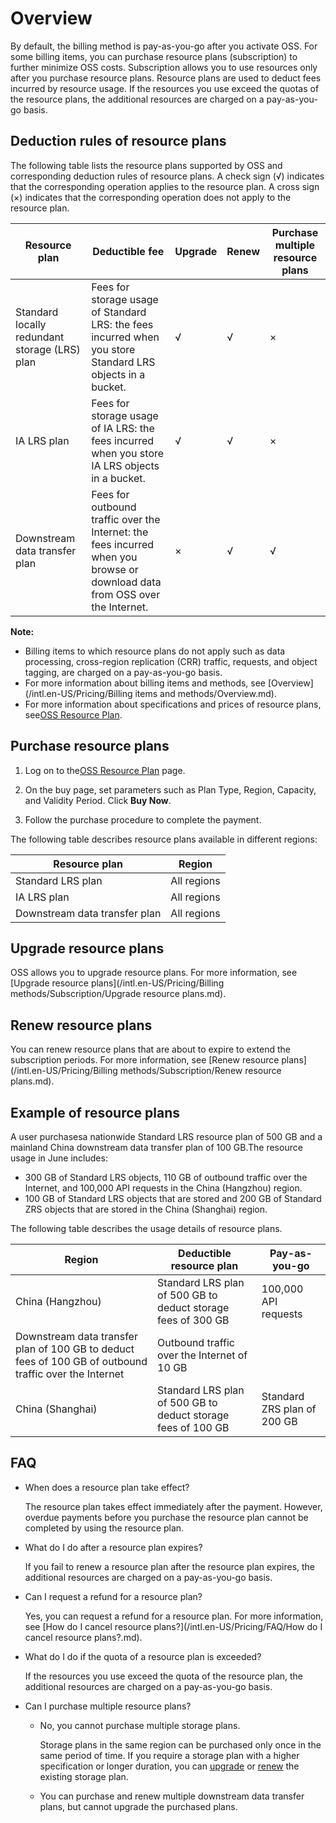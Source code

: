 # Overview

By default, the billing method is pay-as-you-go after you activate OSS. For some billing items, you can purchase resource plans \(subscription\) to further minimize OSS costs. Subscription allows you to use resources only after you purchase resource plans. Resource plans are used to deduct fees incurred by resource usage. If the resources you use exceed the quotas of the resource plans, the additional resources are charged on a pay-as-you-go basis.

## Deduction rules of resource plans

The following table lists the resource plans supported by OSS and corresponding deduction rules of resource plans. A check sign \(√\) indicates that the corresponding operation applies to the resource plan. A cross sign \(×\) indicates that the corresponding operation does not apply to the resource plan.

|Resource plan|Deductible fee|Upgrade|Renew|Purchase multiple resource plans|
|-------------|--------------|-------|-----|--------------------------------|
|Standard locally redundant storage \(LRS\) plan|Fees for storage usage of Standard LRS: the fees incurred when you store Standard LRS objects in a bucket.|√|√|×|
|IA LRS plan|Fees for storage usage of IA LRS: the fees incurred when you store IA LRS objects in a bucket.|√|√|×|
|Downstream data transfer plan|Fees for outbound traffic over the Internet: the fees incurred when you browse or download data from OSS over the Internet.|×|√|√|

**Note:**

-   Billing items to which resource plans do not apply such as data processing, cross-region replication \(CRR\) traffic, requests, and object tagging, are charged on a pay-as-you-go basis.
-   For more information about billing items and methods, see [Overview](/intl.en-US/Pricing/Billing items and methods/Overview.md).
-   For more information about specifications and prices of resource plans, see[OSS Resource Plan](https://common-buy-intl.alibabacloud.com/?spm=5176.8465980.bucket-list.2.11df6765PslE4M&commodityCode=oss_bag_intl#/buy).

## Purchase resource plans

1.  Log on to the[OSS Resource Plan](https://common-buy-intl.alibabacloud.com/?spm=5176.8465980.bucket-list.2.11df6765PslE4M&commodityCode=oss_bag_intl#/buy) page.

2.  On the buy page, set parameters such as Plan Type, Region, Capacity, and Validity Period. Click **Buy Now**.

3.  Follow the purchase procedure to complete the payment.


The following table describes resource plans available in different regions:

|Resource plan|Region|
|-------------|------|
|Standard LRS plan|All regions|
|IA LRS plan|All regions|
|Downstream data transfer plan|All regions|

## Upgrade resource plans

OSS allows you to upgrade resource plans. For more information, see [Upgrade resource plans](/intl.en-US/Pricing/Billing methods/Subscription/Upgrade resource plans.md).

## Renew resource plans

You can renew resource plans that are about to expire to extend the subscription periods. For more information, see [Renew resource plans](/intl.en-US/Pricing/Billing methods/Subscription/Renew resource plans.md).

## Example of resource plans

A user purchasesa nationwide Standard LRS resource plan of 500 GB and a mainland China downstream data transfer plan of 100 GB.The resource usage in June includes:

-   300 GB of Standard LRS objects, 110 GB of outbound traffic over the Internet, and 100,000 API requests in the China \(Hangzhou\) region.
-   100 GB of Standard LRS objects that are stored and 200 GB of Standard ZRS objects that are stored in the China \(Shanghai\) region.

The following table describes the usage details of resource plans.

|Region|Deductible resource plan|Pay-as-you-go|
|------|------------------------|-------------|
|China \(Hangzhou\)|Standard LRS plan of 500 GB to deduct storage fees of 300 GB|100,000 API requests|
|Downstream data transfer plan of 100 GB to deduct fees of 100 GB of outbound traffic over the Internet|Outbound traffic over the Internet of 10 GB|
|China \(Shanghai\)|Standard LRS plan of 500 GB to deduct storage fees of 100 GB|Standard ZRS plan of 200 GB|

## FAQ

-   When does a resource plan take effect?

    The resource plan takes effect immediately after the payment. However, overdue payments before you purchase the resource plan cannot be completed by using the resource plan.

-   What do I do after a resource plan expires?

    If you fail to renew a resource plan after the resource plan expires, the additional resources are charged on a pay-as-you-go basis.

-   Can I request a refund for a resource plan?

    Yes, you can request a refund for a resource plan. For more information, see [How do I cancel resource plans?](/intl.en-US/Pricing/FAQ/How do I cancel resource plans?.md).

-   What do I do if the quota of a resource plan is exceeded?

    If the resources you use exceed the quota of the resource plan, the additional resources are charged on a pay-as-you-go basis.

-   Can I purchase multiple resource plans?
    -   No, you cannot purchase multiple storage plans.

        Storage plans in the same region can be purchased only once in the same period of time. If you require a storage plan with a higher specification or longer duration, you can [upgrade](#section_nnt_zug_lsv) or [renew](#section_axy_bot_o4m) the existing storage plan.

    -   You can purchase and renew multiple downstream data transfer plans, but cannot upgrade the purchased plans.

